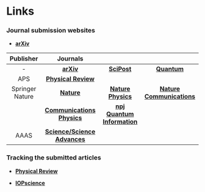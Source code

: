 # Links 

### **Journal submission websites**

- [**arXiv**](https://arxiv.org/user/login)

| Publisher | Journals |   | |
| :----: | :----: | :----: | :----: |      
| - | [**arXiv**](https://arxiv.org/user/login) | [**SciPost**](https://scipost.org/login/?next=/submissions/submit_manuscript) | [**Quantum**](https://quantum-journal.org/instructions/authors/) | 
| APS | [**Physical Review**](https://authors.aps.org/Submissions/login/new) | | |
| Springer Nature |[**Nature**](https://mts-nature.nature.com/cgi-bin/main.plex) | [**Nature Physics**](https://mts-nphys.nature.com/cgi-bin/main.plex) |  [**Nature Communications**](https://mts-ncomms.nature.com/cgi-bin/main.plex) |
|  | [**Communications Physics**](https://mts-commsphys.nature.com/cgi-bin/main.plex) | [**npj Quantum Information**](https://mts-npjqi.nature.com/cgi-bin/main.plex) | |
| AAAS | [**Science/Science Advances**](https://cts.sciencemag.org/scc/) | | |

  

### **Tracking the submitted articles**

- [**Physical Review**](https://authors.aps.org/Submissions/status/)

- [**IOPscience**](https://publishingsupport.iopscience.iop.org/track-my-article/)
